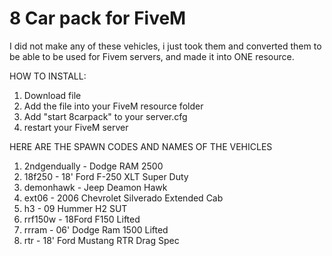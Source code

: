 # 8 Car pack for FiveM

I did not make any of these vehicles, i just took them and converted them to be able to be used for Fivem servers, and made it into ONE resource.

HOW TO INSTALL:

1. Download file 
2. Add the file into your FiveM resource folder
3. Add "start 8carpack" to your server.cfg
4. restart your FiveM server

HERE ARE THE SPAWN CODES AND NAMES OF THE VEHICLES

1. 2ndgendually - Dodge RAM 2500
2. 18f250 - 18' Ford F-250 XLT Super Duty
3. demonhawk - Jeep Deamon Hawk
4. ext06 - 2006 Chevrolet Silverado Extended Cab
5. h3 - 09 Hummer H2 SUT
6. rrf150w - 18Ford F150 Lifted
7. rrram - 06' Dodge Ram 1500 Lifted
8. rtr - 18' Ford Mustang RTR Drag Spec
